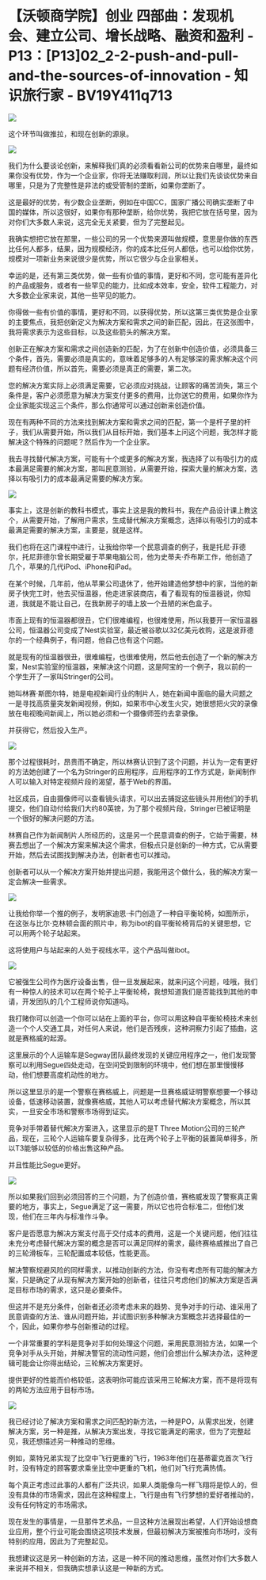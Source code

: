 # 【沃顿商学院】创业 四部曲：发现机会、建立公司、增长战略、融资和盈利 - P13：[P13]02_2-2-push-and-pull-and-the-sources-of-innovation - 知识旅行家 - BV19Y411q713

![](img/11930db4b2c5ecc015b5a67ac308d41e_0.png)

这个环节叫做推拉，和现在创新的源泉。

![](img/11930db4b2c5ecc015b5a67ac308d41e_2.png)

我们为什么要谈论创新，来解释我们真的必须看看新公司的优势来自哪里，最终如果你没有优势，作为一个企业家，你将无法赚取利润，所以让我们先谈谈优势来自哪里，只是为了完整性是非法的或受管制的垄断，如果你垄断了。

这是最好的优势，有少数企业垄断，例如在中国CC，国家广播公司确实垄断了中国的媒体，所以这很好，如果你有那种垄断，给你优势，我把它放在括号里，因为对你们大多数人来说，这完全无关紧要，但为了完整起见。

我确实想把它放在那里，一些公司的另一个优势来源叫做规模，意思是你做的东西比任何人都多，结果，因为规模经济，你的成本比任何人都低，也可以给你优势，规模对一项新业务来说很少是优势，所以它很少与企业家相关。

幸运的是，还有第三类优势，做一些有价值的事情，更好和不同，您可能有差异化的产品或服务，或者有一些罕见的能力，比如成本效率，安全，软件工程能力，对大多数企业家来说，其他一些罕见的能力。

你得做一些有价值的事情，更好和不同，以获得优势，所以这第三类优势是企业家的主要焦点，我把创新定义为解决方案和需求之间的新匹配，因此，在这张图中，我将需求表示为这些目标，以及这些箭头的解决方案。

创新正在解决方案和需求之间创造新的匹配，为了在创新中创造价值，必须具备三个条件，首先，需要必须是真实的，意味着足够多的人有足够深的需求解决这个问题有经济价值，所以首先，需要必须是真正的需要，第二次。

您的解决方案实际上必须满足需要，它必须应对挑战，让顾客的痛苦消失，第三个条件是，客户必须愿意为解决方案支付更多的费用，比你送它的费用，如果你作为企业家能实现这三个条件，那么你通常可以通过创新来创造价值。

现在有两种不同的方法来找到解决方案和需求之间的匹配，第一个是杆子里的杆子，我们从需要开始，所以我们从目标开始，我们基本上问这个问题，我怎样才能解决这个特殊的问题呢？然后作为一个企业家。

我去寻找替代解决方案，可能有十个或更多的解决方案，我选择了以有吸引力的成本最满足需要的解决方案，那叫民意测验，从需要开始，探索大量的解决方案，选择以有吸引力的成本最满足需要的解决方案。

![](img/11930db4b2c5ecc015b5a67ac308d41e_4.png)

事实上，这是创新的教科书模式，事实上这是我的教科书，我在产品设计课上教这个，从需要开始，了解用户需求，生成替代解决方案概念，选择以有吸引力的成本最满足需要的解决方案，主要是，就是这样。

我们也将在这门课程中进行，让我给你举一个民意调查的例子，我是托尼·菲德尔，托尼菲德尔曾长期受雇于苹果电脑公司，他为史蒂夫·乔布斯工作，他创造了几个，苹果的几代iPod、iPhone和iPad。

在某个时候，几年前，他从苹果公司退休了，他开始建造他梦想中的家，当他的新房子快完工时，他去买恒温器，他走进家装商店，看了看现有的恒温器说，你知道，我就是不能让自己，在我新房子的墙上放一个丑陋的米色盒子。

市面上现有的恒温器都很丑，它们很难编程，也很难使用，所以我要开一家恒温器公司，恒温器公司变成了Nest实验室，最近被谷歌以32亿美元收购，这是波菲德尔的一个经典例子，有问题，他自己也有这个问题。

就是现有的恒温器很丑，很难编程，也很难使用，然后他去创造了一个新的解决方案，Nest实验室的恒温器，来解决这个问题，这是阿宝的一个例子，我以前的一个学生开了一家叫Stringer的公司。

她叫林赛·斯图尔特，她是电视新闻行业的制片人，她在新闻中面临的最大问题之一是寻找高质量突发新闻视频，例如，如果市中心发生火灾，她很想把火灾的录像放在电视晚间新闻上，所以她必须和一个摄像师签约去拿录像。

并获得它，然后投入生产。

![](img/11930db4b2c5ecc015b5a67ac308d41e_6.png)

那个过程很耗时，昂贵而不确定，所以林赛认识到了这个问题，并认为一定有更好的方法她创建了一个名为Stringer的应用程序，应用程序的工作方式是，新闻制作人可以输入对特定视频片段的渴望，基于Web的界面。

社区成员，自由摄像师可以查看镜头请求，可以出去捕捉这些镜头并用他们的手机提交，他们自动付给我们大约80英镑，为了那个视频片段，Stringer已被证明是一个很好的解决问题的方法。

林赛自己作为新闻制片人所经历的，这是另一个民意调查的例子，它始于需要，林赛去想出了一个解决方案来解决这个需求，但极点只是创新的一种方式，它从需要开始，然后去试图找到解决办法，创新者也可以推动。

创新者可以从一个解决方案开始并提出问题，我能用这个做什么，我的解决方案一定会解决一些需求。

![](img/11930db4b2c5ecc015b5a67ac308d41e_8.png)

让我给你举一个推的例子，发明家迪恩·卡门创造了一种自平衡轮椅，如图所示，在这张与比尔·克林顿会面的照片中，称为ibot的自平衡轮椅背后的关键思想，它可以用两个轮子站起来。

这将使用户与站起来的人处于视线水平，这个产品叫做ibot。

![](img/11930db4b2c5ecc015b5a67ac308d41e_10.png)

它被强生公司作为医疗设备出售，但一旦发展起来，就来问这个问题，哇哦，我们有一种惊人的技术可以在两个轮子上平衡轮椅，我想知道我们是否能找到其他的申请，开发团队的几个工程师说你知道吗。

我打赌你可以创造一个你可以站在上面的平台，你可以用这种自平衡轮椅技术来创造一个个人交通工具，对任何人来说，他们是否残疾，这种洞察力引起了插曲，这就是赛格威的起源。

这里展示的个人运输车是Segway团队最终发现的关键应用程序之一，他们发现警察可以利用Segue四处走动，在空间受到限制的环境中，他们想在那里慢慢移动，他们想要高度机动性的地方。

所以这里显示的是一个警察在赛格威上，问题是一旦赛格威证明警察想要一个移动设备，低速移动装置，就像赛格威，其他人可以考虑替代解决方案概念，所以其实，一旦安全市场和警察市场得到证实。

竞争对手带着替代解决方案进入，这里显示的是T Three Motion公司的三轮产品，现在，三轮个人运输车要复杂得多，比在两个轮子上平衡的装置简单得多，所以T3能够以较低的价格出售这种产品。

并且性能比Segue更好。

![](img/11930db4b2c5ecc015b5a67ac308d41e_12.png)

所以如果我们回到必须回答的三个问题，为了创造价值，赛格威发现了警察真正需要的地方，事实上，Segue满足了这一需要，所以它也符合标准二，但他们发现，他们在三年内与标准作斗争。

客户是否愿意为解决方案支付高于交付成本的费用，这是一个关键问题，他们往往未充分考虑替代解决方案的概念是否可以满足同样的需求，最终赛格威推出了自己的三轮滑板车，三轮配置成本较低，性能更高。

解决警察规避风险的同样需求，以推动创新的方法，你没有考虑所有可能的解决方案，只是确定了从现有解决方案开始的创新者，往往只考虑他们的解决方案是否满足目标市场的需求，这只是必要条件。

但这并不是充分条件，创新者还必须考虑未来的趋势、竞争对手的行动、谁采用了民意调查的方法、谁从问题开始，并试图识别多种解决方案概念并选择最佳的一个，因此，如果你参与创新推动的过程。

一个非常重要的学科是竞争对手如何处理这个问题，采用民意测验方法，如果一个竞争对手从头开始，并解决警官的流动性问题，他们会想出什么解决办法，这种逻辑可能会让你得出结论，三轮解决方案更好。

提供更好的性能而价格较低，这表明你可能应该采用三轮解决方案，而不是将现有的两轮方法应用于目标市场。

![](img/11930db4b2c5ecc015b5a67ac308d41e_14.png)

我已经讨论了解决方案和需求之间匹配的新方法，一种是PO，从需求出发，创建解决方案，另一种是推，从解决方案出发，寻找它能满足的需求，但为了完整起见，我还想描述另一种推动的思维。

例如，莱特兄弟实现了比空中飞行更重的飞行，1963年他们在基蒂霍克首次飞行时，没有特定的顾客要求乘坐比空中更重的飞机，他们对飞行充满热情。

每个真正考虑过此事的人都有广泛共识，如果人类能像鸟一样飞翔将是惊人的，但没有具体的市场需求，因此在这种程度上，飞行是由有飞行梦想的爱好者推动的，没有任何特定的市场需求。

现在发生的事情是，一旦那件艺术品，一旦这种方法展现出希望，人们开始设想商业应用，整个行业可能会围绕这项技术发展，但最初解决方案被推向市场时，没有特别的应用，因此为了完整起见。

我想建议这是另一种创新的方法，这是一种不同的推动思维，虽然对你们大多数人来说并不相关，但我确实想承认这是一种新的方式。
